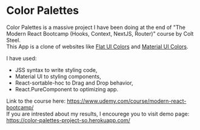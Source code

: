 <h1>Color Palettes</h1>
<p>Color Palettes is a massive project I have been doing at the end of "The Modern React Bootcamp (Hooks, Context, NextJS, Router)" course by Colt Steel. </br>
This App is a clone of websites like <a href="https://flatuicolors.com/">Flat UI Colors</a> and <a href="http://materialuicolors.co/?utm_source=launchers">Material UI Colors<a/>.</p>
I have used:
<ul>
  <li>JSS syntax to write styling code,</li>
  <li>Material UI to styling components,</li>
  <li>React-sortable-hoc to Drag and Drop behavior,</li>
  <li>React.PureComponent to optimizing app.</li>
</ul>

<p>Link to the course here: <a href="https://www.udemy.com/course/modern-react-bootcamp">https://www.udemy.com/course/modern-react-bootcamp/</a> </br>
If you are intrested about my results, I encourege you to visit demo page: <a href="https://color-palettes-project-so.herokuapp.com/">https://color-palettes-project-so.herokuapp.com/</a></p>
